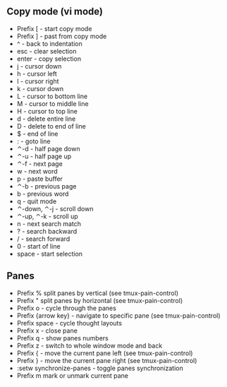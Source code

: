 ## Copy mode (vi mode)
- Prefix [ - start copy mode
- Prefix ] - past from copy mode
- ^ - back to indentation
- esc - clear selection
- enter - copy selection
- j - cursor down
- h - cursor left
- l - cursor right
- k - cursor down
- L - cursor to bottom line
- M - cursor to middle line
- H - cursor to top line
- d - delete entire line
- D - delete to end of line
- $ - end of line
- : - goto line
- ⌃-d - half page down
- ⌃-u - half page up
- ⌃-f - next page
- w - next word
- p - paste buffer
- ⌃-b - previous page
- b - previous word
- q - quit mode
- ⌃-down, ⌃-j - scroll down
- ⌃-up, ⌃-k - scroll up
- n - next search match
- ? - search backward
- / - search forward
- 0 - start of line
- space - start selection

## Panes
- Prefix % split panes by vertical (see tmux-pain-control)
- Prefix " split panes by horizontal (see tmux-pain-control)
- Prefix o - cycle through the panes
- Prefix {arrow key} - navigate to specific pane (see tmux-pain-control)
- Prefix space - cycle thought layouts
- Prefix x - close pane
- Prefix q - show panes numbers
- Prefix z - switch to whole window mode and back
- Prefix { - move the current pane left (see tmux-pain-control)
- Prefix } - move the current pane right (see tmux-pain-control)
- :setw synchronize-panes - toggle panes synchronization
- Prefix m mark or unmark current pane

